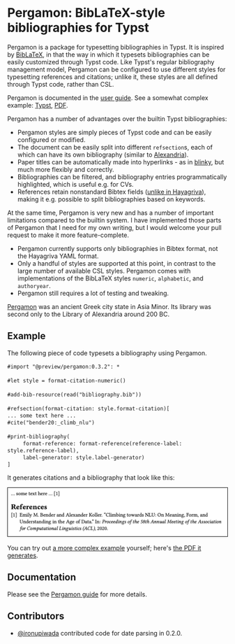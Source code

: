 # Pergamon: BibLaTeX-style bibliographies for Typst

Pergamon is a package for typesetting bibliographies in Typst.
It is inspired by [BibLaTeX](https://ctan.org/pkg/biblatex), in that 
the way in which it typesets bibliographies can be easily customized
through Typst code. Like Typst's regular bibliography management model,
Pergamon can be configured to use different styles for typesetting
references and citations; unlike it, these styles are all defined through
Typst code, rather than CSL. 

Pergamon is documented in the [user guide](https://github.com/alexanderkoller/pergamon/blob/main/docs/pergamon-0.3.2.pdf).
See a somewhat complex example: [Typst](https://github.com/alexanderkoller/pergamon/blob/main/example.typ), [PDF](https://github.com/alexanderkoller/pergamon/blob/main/example.pdf).

Pergamon has a number of advantages over the builtin Typst bibliographies:

- Pergamon styles are simply pieces of Typst code and can be easily configured or modified.
- The document can be easily split into different `refsection`s, each of which can have its own bibliography
  (similar to [Alexandria](https://typst.app/universe/package/alexandria/)).
- Paper titles can be automatically made into hyperlinks - as in [blinky](https://typst.app/universe/package/blinky/), but much more flexibly and correctly.
- Bibliographies can be filtered, and bibliography entries programmatically highlighted, which is useful e.g. for CVs.
- References retain nonstandard Bibtex fields ([unlike in Hayagriva](https://github.com/typst/hayagriva/issues/240)),
  making it e.g. possible to split bibliographies based on keywords.

At the same time, Pergamon is very new and has a number of important limitations compared to
the builtin system. I have implemented those parts of Pergamon that I need for my own writing,
but I would welcome your pull request to make it more feature-complete.

- Pergamon currently supports only bibliographies in Bibtex format, not the Hayagriva YAML format. 
- Only a handful of styles are supported at this point, in contrast to the large number of available CSL styles. Pergamon comes with implementations of the BibLaTeX styles `numeric`, `alphabetic`, and `authoryear`.
- Pergamon still requires a lot of testing and tweaking.

[Pergamon](https://en.wikipedia.org/wiki/Pergamon) was an ancient Greek city state in Asia Minor.
Its library was second only to the Library of Alexandria around 200 BC.



## Example

The following piece of code typesets a bibliography using Pergamon.

  ```typ
#import "@preview/pergamon:0.3.2": *

#let style = format-citation-numeric()

#add-bib-resource(read("bibliography.bib"))

#refsection(format-citation: style.format-citation)[
  ... some text here ...
  #cite("bender20:_climb_nlu")

  #print-bibliography(
       format-reference: format-reference(reference-label: style.reference-label), 
       label-generator: style.label-generator)
]
  ```

It generates citations and a bibliography that look like this:

<img src="https://github.com/alexanderkoller/pergamon/blob/main/docs/materials/example-output.png" style='border:1px solid #000000' />

You can try out [a more complex example](https://github.com/alexanderkoller/pergamon/blob/main/example.typ) yourself;
here's [the PDF it generates](https://github.com/alexanderkoller/pergamon/blob/main/example.pdf).

## Documentation

Please see the [Pergamon guide](https://github.com/alexanderkoller/pergamon/blob/main/docs/pergamon-0.3.2.pdf) for more details.

## Contributors

- [@ironupiwada](https://www.github.com/ironupiwada) contributed code for date parsing in 0.2.0.



